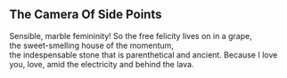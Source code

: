 The Camera Of Side Points
-------------------------
Sensible, marble femininity! So the free felicity lives on in a grape,  
the sweet-smelling house of the momentum,  
the indespensable stone that is parenthetical and ancient. Because I love you, love, amid the electricity and behind the lava.  
